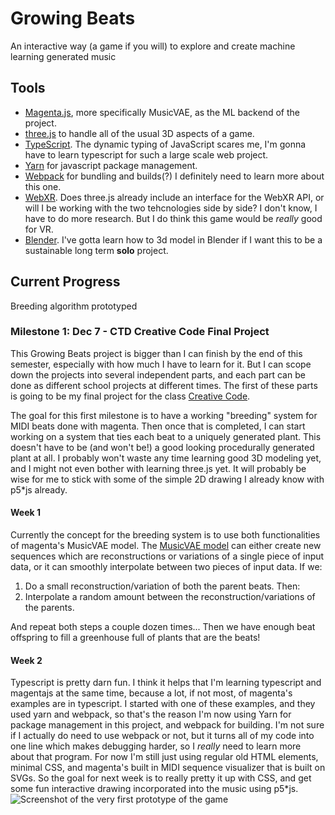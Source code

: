 # Growing Beats
An interactive way (a game if you will) to explore and create machine learning generated music

## Tools
* [Magenta.js](https://github.com/magenta/magenta-js), more specifically MusicVAE, as the ML backend of the project.
* [three.js](https://github.com/mrdoob/three.js) to handle all of the usual 3D aspects of a game.
* [TypeScript](https://github.com/microsoft/TypeScript/). The dynamic typing of JavaScript scares me, I'm gonna have to learn typescript for such a large scale web project.
* [Yarn](https://yarnpkg.com) for javascript package management.
* [Webpack](https://webpack.js.org) for bundling and builds(?) I definitely need to learn more about this one.
* [WebXR](https://github.com/immersive-web/webxr). Does three.js already include an interface for the WebXR API, or will I be working with the two tehcnologies side by side? I don't know, I have to do more research. But I do think this game would be *really* good for VR.
* [Blender](https://github.com/immersive-web/webxr). I've gotta learn how to 3d model in Blender if I want this to be a sustainable long term **solo** project.

## Current Progress
Breeding algorithm prototyped

### Milestone 1: Dec 7 - CTD Creative Code Final Project
This Growing Beats project is bigger than I can finish by the end of this semester, especially with how much I have to learn for it. But I can scope down the projects into several independent parts, and each part can be done as different school projects at different times. The first of these parts is going to be my final project for the class [Creative Code](https://github.com/peterrosenthal/ctd-creative-code).

The goal for this first milestone is to have a working "breeding" system for MIDI beats done with magenta. Then once that is completed, I can start working on a system that ties each beat to a uniquely generated plant. This doesn't have to be (and won't be!) a good looking procedurally generated plant at all. I probably won't waste any time learning good 3D modeling yet, and I might not even bother with learning three.js yet. It will probably be wise for me to stick with some of the simple 2D drawing I already know with p5\*js already.

#### Week 1
Currently the concept for the breeding system is to use both functionalities of magenta's MusicVAE model. The [MusicVAE model](https://magenta.tensorflow.org/music-vae) can either create new sequences which are reconstructions or variations of a single piece of input data, or it can smoothly interpolate between two pieces of input data. If we:
1. Do a small reconstruction/variation of both the parent beats. Then:
2. Interpolate a random amount between the reconstruction/variations of the parents.

And repeat both steps a couple dozen times... Then we have enough beat offspring to fill a greenhouse full of plants that are the beats!

#### Week 2
Typescript is pretty darn fun. I think it helps that I'm learning typescript and magentajs at the same time, because a lot, if not most, of magenta's examples are in typescript. I started with one of these examples, and they used yarn and webpack, so that's the reason I'm now using Yarn for package management in this project, and webpack for building. I'm not sure if I actually do need to use webpack or not, but it turns all of my code into one line which makes debugging harder, so I *really* need to learn more about that program. For now I'm still just using regular old HTML elements, minimal CSS, and magenta's built in MIDI sequence visualizer that is built on SVGs. So the goal for next week is to really pretty it up with CSS, and get some fun interactive drawing incorporated into the music using p5\*js.
![Screenshot of the very first prototype of the game](/resources/magenta-prototype-2020-11-23.png)
